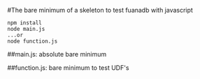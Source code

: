 #The bare minimum of a skeleton to test fuanadb with javascript

```
npm install
node main.js
...or
node function.js
```

##main.js: 
absolute bare minimum

##function.js:
bare minimum to test UDF's
